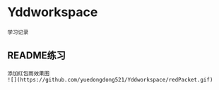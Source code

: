 # Yddworkspace
    学习记录
## README练习
    添加红包雨效果图
    ![](https://github.com/yuedongdong521/Yddworkspace/redPacket.gif)
